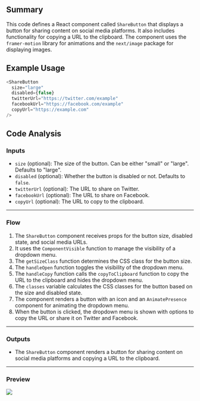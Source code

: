 ## Summary
This code defines a React component called `ShareButton` that displays a button for sharing content on social media platforms. It also includes functionality for copying a URL to the clipboard. The component uses the `framer-motion` library for animations and the `next/image` package for displaying images.

## Example Usage
```javascript
<ShareButton
  size="large"
  disabled={false}
  twitterUrl="https://twitter.com/example"
  facebookUrl="https://facebook.com/example"
  copyUrl="https://example.com"
/>
```

## Code Analysis
### Inputs
- `size` (optional): The size of the button. Can be either "small" or "large". Defaults to "large".
- `disabled` (optional): Whether the button is disabled or not. Defaults to `false`.
- `twitterUrl` (optional): The URL to share on Twitter.
- `facebookUrl` (optional): The URL to share on Facebook.
- `copyUrl` (optional): The URL to copy to the clipboard.
___
### Flow
1. The `ShareButton` component receives props for the button size, disabled state, and social media URLs.
2. It uses the `ComponentVisible` function to manage the visibility of a dropdown menu.
3. The `getSizeClass` function determines the CSS class for the button size.
4. The `handleOpen` function toggles the visibility of the dropdown menu.
5. The `handleCopy` function calls the `copyToClipboard` function to copy the URL to the clipboard and hides the dropdown menu.
6. The `classes` variable calculates the CSS classes for the button based on the size and disabled state.
7. The component renders a button with an icon and an `AnimatePresence` component for animating the dropdown menu.
8. When the button is clicked, the dropdown menu is shown with options to copy the URL or share it on Twitter and Facebook.
___
### Outputs
- The `ShareButton` component renders a button for sharing content on social media platforms and copying a URL to the clipboard.
___
### Preview
![](https://i.ibb.co/7zddgp3/share.png)
